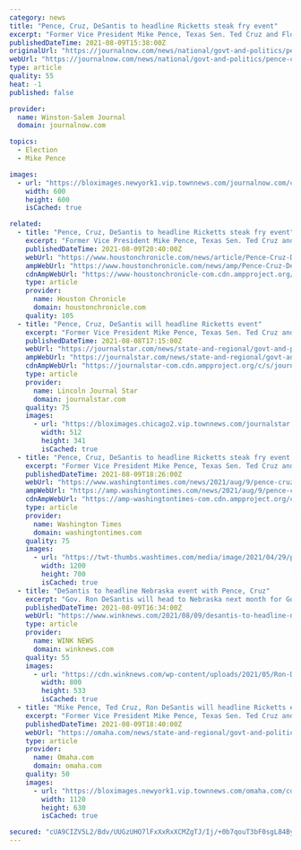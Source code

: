```yaml
---
category: news
title: "Pence, Cruz, DeSantis to headline Ricketts steak fry event"
excerpt: "Former Vice President Mike Pence, Texas Sen. Ted Cruz and Florida Gov. Ron DeSantis are coming to Nebraska for Gov. Pete Ricketts' annual steak fry next"
publishedDateTime: 2021-08-09T15:38:00Z
originalUrl: "https://journalnow.com/news/national/govt-and-politics/pence-cruz-desantis-to-headline-ricketts-steak-fry-event/article_879e4277-8b98-50f2-a55e-43601cd4bc09.html"
webUrl: "https://journalnow.com/news/national/govt-and-politics/pence-cruz-desantis-to-headline-ricketts-steak-fry-event/article_879e4277-8b98-50f2-a55e-43601cd4bc09.html"
type: article
quality: 55
heat: -1
published: false

provider:
  name: Winston-Salem Journal
  domain: journalnow.com

topics:
  - Election
  - Mike Pence

images:
  - url: "https://bloximages.newyork1.vip.townnews.com/journalnow.com/content/tncms/custom/image/d0e8546e-79ea-11e6-b85b-bf46fb96285c.gif?resize=600%2C600"
    width: 600
    height: 600
    isCached: true

related:
  - title: "Pence, Cruz, DeSantis to headline Ricketts steak fry event"
    excerpt: "Former Vice President Mike Pence, Texas Sen. Ted Cruz and Florida Gov. Ron DeSantis are coming to Nebraska for Gov. Pete Ricketts' annual steak fry next month. The high-profile Republicans will appear at the gathering to celebrate agriculture on Sept."
    publishedDateTime: 2021-08-09T20:40:00Z
    webUrl: "https://www.houstonchronicle.com/news/article/Pence-Cruz-DeSantis-to-headline-Ricketts-steak-16374505.php"
    ampWebUrl: "https://www.houstonchronicle.com/news/amp/Pence-Cruz-DeSantis-to-headline-Ricketts-steak-16374505.php"
    cdnAmpWebUrl: "https://www-houstonchronicle-com.cdn.ampproject.org/c/s/www.houstonchronicle.com/news/amp/Pence-Cruz-DeSantis-to-headline-Ricketts-steak-16374505.php"
    type: article
    provider:
      name: Houston Chronicle
      domain: houstonchronicle.com
    quality: 105
  - title: "Pence, Cruz, DeSantis will headline Ricketts event"
    excerpt: "Former Vice President Mike Pence, Texas Sen. Ted Cruz and Florida Gov. Ron DeSantis form an all-star lineup of guests who will join Gov. Pete Ricketts at a Nebraska Steak Fry scheduled in Nebraska City on Sept."
    publishedDateTime: 2021-08-08T17:15:00Z
    webUrl: "https://journalstar.com/news/state-and-regional/govt-and-politics/pence-cruz-desantis-will-headline-ricketts-event/article_3fcf2e16-1950-5aac-b134-d35f59f5176d.html"
    ampWebUrl: "https://journalstar.com/news/state-and-regional/govt-and-politics/pence-cruz-desantis-will-headline-ricketts-event/article_3fcf2e16-1950-5aac-b134-d35f59f5176d.amp.html"
    cdnAmpWebUrl: "https://journalstar-com.cdn.ampproject.org/c/s/journalstar.com/news/state-and-regional/govt-and-politics/pence-cruz-desantis-will-headline-ricketts-event/article_3fcf2e16-1950-5aac-b134-d35f59f5176d.amp.html"
    type: article
    provider:
      name: Lincoln Journal Star
      domain: journalstar.com
    quality: 75
    images:
      - url: "https://bloximages.chicago2.vip.townnews.com/journalstar.com/content/tncms/assets/v3/editorial/0/09/0090e635-b8c5-558b-891e-c3766153eb1f/61100ac772738.image.jpg"
        width: 512
        height: 341
        isCached: true
  - title: "Pence, Cruz, DeSantis to headline Ricketts steak fry event in Nebraska"
    excerpt: "Former Vice President Mike Pence, Texas Sen. Ted Cruz and Florida Gov. Ron DeSantis are coming to Nebraska for Gov. Pete Ricketts’ annual steak fry next month."
    publishedDateTime: 2021-08-09T18:26:00Z
    webUrl: "https://www.washingtontimes.com/news/2021/aug/9/pence-cruz-desantis-to-headline-ricketts-steak-fry/"
    ampWebUrl: "https://amp.washingtontimes.com/news/2021/aug/9/pence-cruz-desantis-to-headline-ricketts-steak-fry/"
    cdnAmpWebUrl: "https://amp-washingtontimes-com.cdn.ampproject.org/c/s/amp.washingtontimes.com/news/2021/aug/9/pence-cruz-desantis-to-headline-ricketts-steak-fry/"
    type: article
    provider:
      name: Washington Times
      domain: washingtontimes.com
    quality: 75
    images:
      - url: "https://twt-thumbs.washtimes.com/media/image/2021/04/29/pence_palmetto_family_council_22043_c0-172-4186-2613_s1200x700.jpg?3fa410db4037e345abf94878c5dac3f518291556"
        width: 1200
        height: 700
        isCached: true
  - title: "DeSantis to headline Nebraska event with Pence, Cruz"
    excerpt: "Gov. Ron DeSantis will head to Nebraska next month for Gov. Pete Ricketts’ annual steak fry. He’ll be joined by former Vice President Mike Pence and Sen. Ted Cruz. The high-profile Republicans will appear at the gathering to celebrate agriculture on Sept."
    publishedDateTime: 2021-08-09T16:34:00Z
    webUrl: "https://www.winknews.com/2021/08/09/desantis-to-headline-nebraska-event-with-pence-cruz/"
    type: article
    provider:
      name: WINK NEWS
      domain: winknews.com
    quality: 55
    images:
      - url: "https://cdn.winknews.com/wp-content/uploads/2021/05/Ron-DeSantis.jpeg"
        width: 800
        height: 533
        isCached: true
  - title: "Mike Pence, Ted Cruz, Ron DeSantis will headline Ricketts event in Nebraska City"
    excerpt: "Former Vice President Mike Pence, Texas Sen. Ted Cruz and Florida Gov. Ron DeSantis form an all-star lineup of guests who will join Gov. Pete Ricketts at a Nebraska Steak Fry scheduled in Nebraska City on Sept."
    publishedDateTime: 2021-08-09T18:40:00Z
    webUrl: "https://omaha.com/news/state-and-regional/govt-and-politics/mike-pence-ted-cruz-ron-desantis-will-headline-ricketts-event-in-nebraska-city/article_a46c8c65-e0e5-5608-b71b-6ee9c0563c62.html"
    type: article
    provider:
      name: Omaha.com
      domain: omaha.com
    quality: 50
    images:
      - url: "https://bloximages.newyork1.vip.townnews.com/omaha.com/content/tncms/assets/v3/editorial/a/46/a46c8c65-e0e5-5608-b71b-6ee9c0563c62/6111708cf0b2b.preview.jpg?crop=1763%2C992%2C0%2C91&resize=1120%2C630&order=crop%2Cresize"
        width: 1120
        height: 630
        isCached: true

secured: "cUA9CIZV5L2/Bdv/UUGzUHO7lFxXxRxXCMZgTJ/Ij/+0b7qouT3bF0sgL84ByBiyiA3saz5RpLF5Mjm5zdz++V9DfXvyANtyhlaW5gVDrMbG/N3CymozpYAcTAQii0tP+2SKKaWPxiSYGpFZmRQroF3cfV7dd8aHIZNMhAeDNKPNX7ZIl96SPhXV9XqeJb1Zv4Zyd66kkY1mVlt0tgNgaKq7NDDuAOhPPEMFepkEbAr05/LxN9GxUcrWMbtImkhgs5dUK5RRh0AblxqIyaQp9dUmEfxhA+IwrADL52SqRpvhwOepyEHiEahbe0ouqqFNGkq1NCOiDcT8qZP/3fdZVjxO6nMdF+AOWps160D1Y/0=;U/6yzc4vdp0Dl0nbmGN4xA=="
---
```


